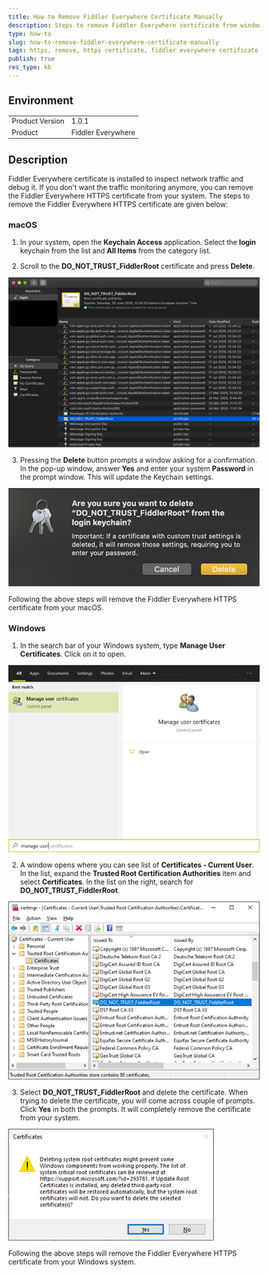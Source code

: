 ```yaml
---
title: How to Remove Fiddler Everywhere Certificate Manually
description: Steps to remove Fiddler Everywhere certificate from windows and macOS manually
type: how-to
slug: how-to-remove-fiddler-everywhere-certificate-manually
tags: https, remove, https certificate, fiddler everywhere certificate
publish: true
res_type: kb
---
```


## Environment

<table>
	<tbody>
		<tr>
			<td>Product Version</td>
			<td>1.0.1</td>
		</tr>
		<tr>
			<td>Product</td>
			<td>Fiddler Everywhere</td>
		</tr>
	</tbody>
</table>

## Description 

Fiddler Everywhere certificate is installed to inspect network traffic and debug it. If you don't want the traffic monitoring anymore, you can remove the Fiddler Everywhere HTTPS certificate from your system. The steps to remove the Fiddler Everywhere HTTPS certificate are given below: 

### macOS 

1. In your system, open the __Keychain Access__ application. Select the __login__ keychain from the list and __All Items__ from the category list. 

2. Scroll to the __DO_NOT_TRUST_FiddlerRoot__ certificate and press __Delete__.

![macOS 1st & 2nd Step](../images/kb/keychain-access-login-and-do-not-trust-fiddlerroot-delete.png)

3. Pressing the __Delete__ button prompts a window asking for a confirmation. In the pop-up window, answer __Yes__ and enter your system __Password__ in the prompt window. This will update the Keychain settings. 

![macOS 3rd Step to delete Fiddler Everywhere Certificate](../images/kb/select-yes-to-delete-fiddler-everywhere-certificate-from-macos.png)

Following the above steps will remove the Fiddler Everywhere HTTPS certificate from your macOS. 

### Windows 

1. In the search bar of your Windows system, type __Manage User Certificates__. Click on it to open. 

![Manage User Certificates](../images/kb/manage-user-certificate-using-start-menu.png)

2. A window opens where you can see list of __Certificates - Current User__. In the list, expand the __Trusted Root Certification Authorities__ item and select __Certificates__. In the list on the right, search for __DO_NOT_TRUST_FiddlerRoot__.

![Certificates - Current User](../images/kb/certificates-current-user-trusted-root-certification.png)

3. Select __DO_NOT_TRUST_FiddlerRoot__ and delete the certificate. When trying to delete the certificate, you will come across couple of prompts. Click __Yes__ in both the prompts. It will completely remove the certificate from your system. 

![Delete Fiddler Everywhere](../images/kb/select-do-not-trust-fiddlerroot-and-press-yes.png)

Following the above steps will remove the Fiddler Everywhere HTTPS certificate from your Windows system. 